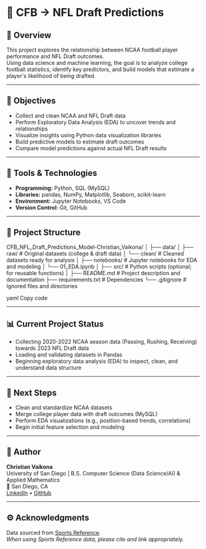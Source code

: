 # 🏈 CFB → NFL Draft Predictions

## 📘 Overview
This project explores the relationship between NCAA football player performance and NFL Draft outcomes.  
Using data science and machine learning, the goal is to analyze college football statistics, identify key predictors, and build models that estimate a player's likelihood of being drafted.

---

## 🎯 Objectives
- Collect and clean NCAA and NFL Draft data  
- Perform Exploratory Data Analysis (EDA) to uncover trends and relationships  
- Visualize insights using Python data visualization libraries  
- Build predictive models to estimate draft outcomes  
- Compare model predictions against actual NFL Draft results  

---

## 🧰 Tools & Technologies
- **Programming:** Python, SQL (MySQL)  
- **Libraries:** pandas, NumPy, Matplotlib, Seaborn, scikit-learn  
- **Environment:** Jupyter Notebooks, VS Code  
- **Version Control:** Git, GitHub  

---

## 📂 Project Structure
CFB_NFL_Draft_Predictions_Model-Christian_Vaikona/
│
├── data/
│ ├── raw/ # Original datasets (college & draft data)
│ └── clean/ # Cleaned datasets ready for analysis
│
├── notebooks/ # Jupyter notebooks for EDA and modeling
│ └── 01_EDA.ipynb
│
├── src/ # Python scripts (optional; for reusable functions)
│
├── README.md # Project description and documentation
├── requirements.txt # Dependencies
└── .gitignore # Ignored files and directories

yaml
Copy code

---

## 📊 Current Project Status
- Collecting 2020-2022 NCAA season data (Passing, Rushing, Receiving) towards 2023 NFL Draft data  
- Loading and validating datasets in Pandas  
- Beginning exploratory data analysis (EDA) to inspect, clean, and understand data structure  

---

## 🚀 Next Steps
- Clean and standardize NCAA datasets  
- Merge college player data with draft outcomes (MySQL)
- Perform EDA visualizations (e.g., position-based trends, correlations)  
- Begin initial feature selection and modeling  

---

## 🧠 Author
**Christian Vaikona**  
University of San Diego | B.S. Computer Science (Data Science/AI) & Applied Mathematics  
📍 San Diego, CA  
[LinkedIn](https://linkedin.com/in/christianvaikona) • [GitHub](https://github.com/ChristianVaikona)

---

## ⚙️ Acknowledgments
Data sourced from [Sports Reference](https://www.sports-reference.com/).  
*When using Sports Reference data, please cite and link appropriately.*